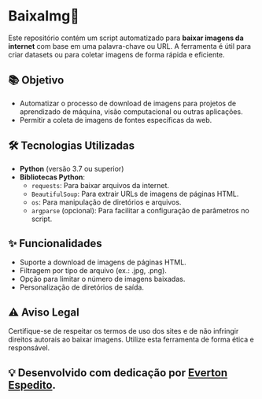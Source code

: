 # BaixaImg💾

Este repositório contém um script automatizado para **baixar imagens da internet** com base em uma palavra-chave ou URL. A ferramenta é útil para criar datasets ou para coletar imagens de forma rápida e eficiente.

## 📚 Objetivo

- Automatizar o processo de download de imagens para projetos de aprendizado de máquina, visão computacional ou outras aplicações.
- Permitir a coleta de imagens de fontes específicas da web.

## 🛠️ Tecnologias Utilizadas

- **Python** (versão 3.7 ou superior)
- **Bibliotecas Python**:
  - `requests`: Para baixar arquivos da internet.
  - `BeautifulSoup`: Para extrair URLs de imagens de páginas HTML.
  - `os`: Para manipulação de diretórios e arquivos.
  - `argparse` (opcional): Para facilitar a configuração de parâmetros no script.

## ✨ Funcionalidades
- Suporte a download de imagens de páginas HTML.
- Filtragem por tipo de arquivo (ex.: .jpg, .png).
- Opção para limitar o número de imagens baixadas.
- Personalização de diretórios de saída.

## ⚠️ Aviso Legal
Certifique-se de respeitar os termos de uso dos sites e de não infringir direitos autorais ao baixar imagens.
Utilize esta ferramenta de forma ética e responsável.

## 💡 Desenvolvido com dedicação por [Everton Espedito](https://github.com/EvertonEspedito).
